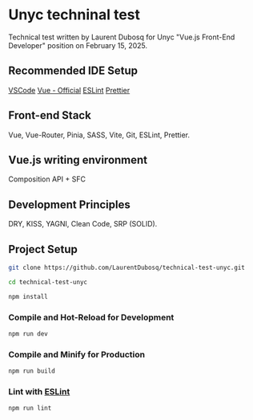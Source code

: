 # Unyc techninal test

Technical test written by Laurent Dubosq for Unyc "Vue.js Front-End Developer" position on February 15, 2025.

## Recommended IDE Setup

[VSCode](https://code.visualstudio.com/)
[Vue - Official](https://marketplace.visualstudio.com/items?itemName=Vue.volar)
[ESLint](https://marketplace.visualstudio.com/items?itemName=dbaeumer.vscode-eslint)
[Prettier](https://marketplace.visualstudio.com/items?itemName=esbenp.prettier-vscode)

## Front-end Stack

Vue, Vue-Router, Pinia, SASS, Vite, Git, ESLint, Prettier.

## Vue.js writing environment

Composition API + SFC

## Development Principles

DRY, KISS, YAGNI, Clean Code, SRP (SOLID).

## Project Setup

```sh
git clone https://github.com/LaurentDubosq/technical-test-unyc.git
```

```sh
cd technical-test-unyc
```

```sh
npm install
```

### Compile and Hot-Reload for Development

```sh
npm run dev
```

### Compile and Minify for Production

```sh
npm run build
```

### Lint with [ESLint](https://eslint.org/)

```sh
npm run lint
```
